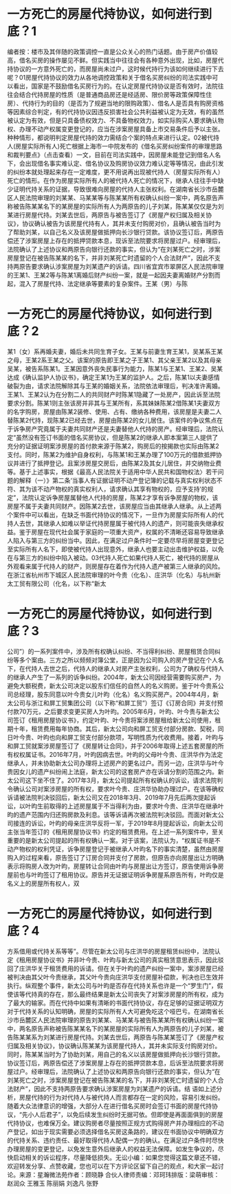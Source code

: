 # 一方死亡的房屋代持协议，如何进行到底？1

编者按：楼市及其伴随的政策调控一直是公众关心的热门话题。由于房产价值较高，借名买房的操作屡见不鲜。但实践当中往往会有各种意外出现，比如，房屋代持协议的一方意外死亡的，而房屋尚未过户，这时候代持行为该如何继续进行下去呢？01房屋代持协议的效力从各地调控政策和关于借名买房纠纷的司法实践中可以看出，国家是不鼓励借名买房行为的。在认定房屋代持协议是否有效时，法院往往会结合代持房屋的性质（是普通商品房还是经适房、限价房等政策保障性住房）、代持行为的目的（是否为了规避当地的限购政策）、借名人是否具有购房资格等因素综合判定，有的代持协议因违反损害社会公共利益被认定为无效，有的虽然被认定为有效，但是只具备债权效力、不具备物权效力，如实际购买人要求确认物权、办理不动产权属变更登记的，应当在涉案房屋具备上市交易条件后予以主张。种种情形，都说明判定房屋代持的效力需结合个案的特点来进行认定。02被代持人(房屋实际所有人)死亡根据上海市一中院发布的《借名买房纠纷案件的审理思路和裁判要点》（点击查看）一文，目前在司法实践中，因房屋未能登记到借名人名下，会出现借名事实难认定、借名协议及购房协议效力难认定等等情况，由此引发的纠纷本就处理起来存在一定难度，更不用说再出现被代持人（房屋实际所有人）死亡的情形。在作为房屋实际所有人的被代持人死亡的情况下，继承人往往手中缺少证明代持关系的证据，导致很难向房屋的代持人主张权利。在湖南省长沙市岳麓区人民法院审理的刘某某、马某某等与陈某某所有权确认纠纷一案中，两名原告声称被告陈某某名下的某房屋的实际所有人为两原告的儿子刘某，陈某某仅仅是为刘某进行房屋代持。刘某去世后，两原告与被告签订了《房屋产权归属及相关协议》，协议确认被告为该房屋代持有人，其并未支付购房对价，且确认被告当时为了帮助刘某，以自己名义及该房屋做抵押向长沙银行贷款。该协议签订后，两原告偿还了涉案房屋上存在的抵押贷款本息，现诉至法院要求将房屋过户。经审理后，法院确认了上述协议和两原告向银行还款的事实，但认为“在刘某死亡之时，涉案房屋登记在被告陈某某的名下，并非刘某死亡时遗留的个人合法财产”，因此不支持两原告要求确认涉案房屋为刘某遗产的诉请。四川省宜宾市翠屏区人民法院审理的王某1、王某2等与陈某1离婚后财产纠纷一案，就是一起因夫妻离婚财产分割而起，混入了房屋代持、法定继承等要素的复杂案件。王某（男）与陈

# 一方死亡的房屋代持协议，如何进行到底？2

某1（女）系再婚夫妻，婚后未共同生育子女。王某与前妻生育王某1，吴某系王某之母，王某2系王某之父。该案的原告即王某之子王某1、其父亲王某2以及其母亲吴某，被告系陈某1。王某因意外丧失民事行为能力，陈某1与王某1、王某2、吴某达成《确认监护人协议书》，确定王某1为王某的监护人。之后，陈某1以夫妻感情破裂为由，请求法院解除其与王某的婚姻关系，法院依法审理后，判决准许离婚。王某1、王某2认为在分割二人的共同财产时陈某1隐藏了一处房产，因此诉至法院要求分割。陈某1则主张该房并非其与王某所有，系其妹妹陈某2借陈某1夫妻双方的名字购房，房屋由陈某2装修、使用、占有、缴纳各种费用，该房屋是夫妻二人替陈某2代持，现陈某2已经去世，房屋由陈某2的女儿居住。该案件的争议焦点在于诉争房产究竟属于夫妻共同财产还是夫妻替他人代持的房产。经审理后，法院认定“虽然没有签订书面的借名买房协议，但是陈某2的继承人即本案第三人提供了充分的证据证明案涉房屋的首付款来源于陈某2，购房后的按揭款也实际由陈某2支付。同时，陈某2为维护自身权利，与陈某1和王某办理了100万元的借款抵押协议并进行了抵押登记。且案涉房屋交房后，由陈某2及其女儿居住，并交纳物业费等。基于上述事实，根据《最高人民法院关于适用中华人民共和国物权法〉若干问题的解释（一）》第二条‘当事人有证据证明不动产登记簿的记载与真实权利状态不符、其为该不动产物权的真实权利人，请求确认其享有物权的，应予支持’的规定”，法院认定诉争房屋属替他人代持的房屋，陈某2才享有诉争房屋的物权，该房屋不属于夫妻共同财产。因陈某2去世，该房屋应当由其继承人继承。从上述两个案件中可以看出，在缺乏书面代持协议的情况下，一旦作为房屋实际所有人的代持人去世，其继承人如难以举证代持房屋属于被代持人的遗产，则可能丧失继承权益。鉴于房屋在现代社会属于家庭的一项重大资产，权属的不清晰还容易导致继承人陷入与第三方的纠纷当中。因此，在满足过户条件时一定要尽早将房屋变更登记至实际所有人名下，即使被代持人出现意外，继承人也要主动出击维护权益，以免在与第三方的纠纷中陷入被动。03代持人死亡如果代持人死亡，被代持的房屋从外观看来属于代持人的财产，则房屋存在着作为代持人遗产被第三人继承的风险。在浙江省杭州市下城区人民法院审理的叶今贵（化名）、庄洪华（化名）与杭州新太工贸有限公司（化名，以下称“新太

# 一方死亡的房屋代持协议，如何进行到底？3

公司”）的一系列案件中，涉及所有权确认纠纷、不当得利纠纷、房屋租赁合同纠纷等多个案由。三方之所以频频对簿公堂，正是因为公司购入的房产登记在个人名下，在代持人去世之后，代持人的继承人对房产主张权利，公司为了确权与代持人的继承人产生了一系列的诉争纠纷。2004年，新太公司因经营需要购买房产，为避免大额税费，新太公司决定以股东们信任的自然人的名义购房。鉴于叶今贵系公司总经理，股东同意以叶今贵女儿叶昀（化名）名义购买房产。2004年4月，新太公司与浙江和屏工贸集团公司（以下称“和屏工贸”）签订《订房合同》并支付预付款70万元，之后要求变更买房人为叶昀。2005年6月，叶昀、叶今贵与新太公司签订《租用房屋协议书》，约定叶昀、叶今贵将案涉房屋租给新太公司使用，租期十年，租赁费用每年协商。其后，新太公司向和屏工贸支付部分房款、契税，同日叶今贵、叶昀也向和屏工贸支付部分款项，写明性质为代收费用。接着，叶昀与和屏工贸就案涉房屋签订了《房屋转让合同》，并于2006年取得上述五套房屋的所有权权属证书。2016年7月，叶昀因病去世。叶昀的父母叶今贵、庄洪华作为法定继承人，并未协助新太公司办理将上述房产的更名过户。而另一边，庄洪华与叶今贵因女儿的遗产纠纷闹上法庭，新太公司的这套房产亦在诉请分割的范围之内。新太公司这下坐不住了。2017年3月，新太公司提起所有权确认的诉讼，请求法院判令确认公司对案涉房屋的所有权，要求叶今贵、庄洪华协助办理过户。在该等确权诉请被法院判决驳回后，新太公司又在2018年3月、2019年7月先后两次提起诉讼，以叶昀生前取得的上述房屋属于不当得利为由，要求叶今贵、庄洪华在继承叶昀的遗产范围内归还购房款及利息。该等诉请再次被法院判决驳回。而面对新太公司接连的诉讼，叶昀的母亲庄洪华反将一军，于2019年8月提起诉讼，向新太公司主张当年签订的《租用房屋协议书》约定的租赁费用。在上述一系列案件中，至关重要的是新太公司提起的所有权确认一案。对于该案，法院认为，“权属证书是不动产物权的权利凭证，诉争房屋登记于被继承人叶昀名下的事实清楚，虽然由房屋购入的过程来看，原告签订了订房合同并支付了房款，但原告亦向房屋出让方明确表示将购房人改为叶昀，房屋转让合同由叶昀与房屋出让方签订，原告使用诉争房屋前也与叶昀签订了租用协议。原告并无证据证明诉争房屋系原告所有，叶昀仅是名义上的房屋所有权人，双

# 一方死亡的房屋代持协议，如何进行到底？4

方系借用或代持关系等等”。尽管在新太公司与庄洪华的房屋租赁纠纷中，法院认定《租用房屋协议书》并非叶今贵、叶昀与新太公司的真实租赁意思表示，因此驳回了庄洪华关于租赁费用的诉请。但在关于叶昀的遗产纠纷一案中，案涉房屋已经被判决由其父叶今贵继承，其父叶今贵向庄洪华支付房屋补偿款，判决也已生效并执行。纵观整个事件，新太公司与叶昀是否存在代持关系也许是一个“罗生门”，假使该等代持真的存在，那么最终结果是新太公司丧失了对案涉房屋的所有权，成为了最大的输家。而在代持中如果有清晰的书面代持协议，存在足够的证据证明双方对于代持关系的认知明确，房屋的实际所有人大可避免吃这个哑巴亏。在湖南省长沙市岳麓区人民法院审理的原告刘某某、马某某与被告陈某某所有权确认纠纷一案中，两名原告声称被告陈某某名下的某房屋的实际所有人为两原告的儿子刘某，被告陈某某系为刘某进行房屋代持。刘某去世后，两原告与陈某某签订了《房屋产权归属及相关协议》，协议确认陈某某为该房屋代持人，其并未实际支付购房对价。同时，陈某某当时为了协助刘某，用自己的名义以该房屋做抵押向长沙银行贷款。协议签订后，两原告偿还了涉案房屋上存在的抵押贷款本息，后诉至法院要求将房屋过户。经审理后，法院确认了上述协议和两原告向银行还款的事实，但认为“在刘某死亡之时，涉案房屋登记在被告陈某某的名下，并非刘某死亡时遗留的个人合法财产”，因此不支持两原告要求确认涉案房屋为刘某遗产的诉请。结 语如上述分析，房屋代持的行为对代持人与被代持人而言都存在一定的风险，容易引发纠纷。随着大众法律意识的增强，大部分人在进行借名买房时会签订书面的房屋代持协议，“先小人后君子”，以免后续发生纠纷时无据可依。但即使是再面面俱到的房屋代持协议，也难保万全。建议购房者尽量按照正规方式购得房产并办理相应的不动产登记，如出于现实需要必须选择借名买房这条路的，建议在书面协议中明确双方的代持关系、违约责任、最好取得代持人配偶一方的确认。在满足过户条件时尽快办理房屋的变更登记，以免发生意外后继承人的权益无法保障。如发生争议的，尽快启动相关的诉讼程序，尽量降低损失。无讼小编：如果您觉得这篇文章还不错，欢迎转发分享、点赞收藏，您也可以在下方评论区留下自己的观点，和大家一起讨论。来源：星瀚微法苑作者：顾晓静 合伙人律师责编：邓珂玮排版：梁萌审核：赵润众 王雅玉 陈丽娟 刘逸凡 张野

